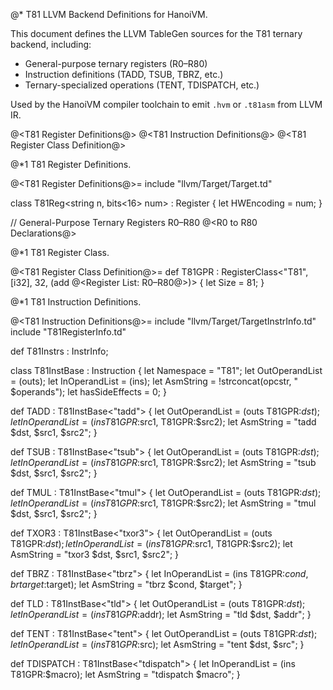 @* T81 LLVM Backend Definitions for HanoiVM.

This document defines the LLVM TableGen sources for the T81 ternary backend, including:

- General-purpose ternary registers (R0–R80)
- Instruction definitions (TADD, TSUB, TBRZ, etc.)
- Ternary-specialized operations (TENT, TDISPATCH, etc.)

Used by the HanoiVM compiler toolchain to emit `.hvm` or `.t81asm` from LLVM IR.

@<T81 Register Definitions@>
@<T81 Instruction Definitions@>
@<T81 Register Class Definition@>

@*1 T81 Register Definitions.

@<T81 Register Definitions@>=
include "llvm/Target/Target.td"

class T81Reg<string n, bits<16> num> : Register<n> {
  let HWEncoding = num;
}

// General-Purpose Ternary Registers R0–R80
@<R0 to R80 Declarations@>

@*1 T81 Register Class.

@<T81 Register Class Definition@>=
def T81GPR : RegisterClass<"T81", [i32], 32,
  (add @<Register List: R0–R80@>)> {
  let Size = 81;
}

@*1 T81 Instruction Definitions.

@<T81 Instruction Definitions@>=
include "llvm/Target/TargetInstrInfo.td"
include "T81RegisterInfo.td"

def T81Instrs : InstrInfo;

class T81InstBase<string opcstr> : Instruction {
  let Namespace = "T81";
  let OutOperandList = (outs);
  let InOperandList = (ins);
  let AsmString = !strconcat(opcstr, " $operands");
  let hasSideEffects = 0;
}

def TADD : T81InstBase<"tadd"> {
  let OutOperandList = (outs T81GPR:$dst);
  let InOperandList  = (ins T81GPR:$src1, T81GPR:$src2);
  let AsmString = "tadd $dst, $src1, $src2";
}

def TSUB : T81InstBase<"tsub"> {
  let OutOperandList = (outs T81GPR:$dst);
  let InOperandList  = (ins T81GPR:$src1, T81GPR:$src2);
  let AsmString = "tsub $dst, $src1, $src2";
}

def TMUL : T81InstBase<"tmul"> {
  let OutOperandList = (outs T81GPR:$dst);
  let InOperandList  = (ins T81GPR:$src1, T81GPR:$src2);
  let AsmString = "tmul $dst, $src1, $src2";
}

def TXOR3 : T81InstBase<"txor3"> {
  let OutOperandList = (outs T81GPR:$dst);
  let InOperandList  = (ins T81GPR:$src1, T81GPR:$src2);
  let AsmString = "txor3 $dst, $src1, $src2";
}

def TBRZ : T81InstBase<"tbrz"> {
  let InOperandList = (ins T81GPR:$cond, brtarget:$target);
  let AsmString = "tbrz $cond, $target";
}

def TLD : T81InstBase<"tld"> {
  let OutOperandList = (outs T81GPR:$dst);
  let InOperandList  = (ins T81GPR:$addr);
  let AsmString = "tld $dst, $addr";
}

def TENT : T81InstBase<"tent"> {
  let OutOperandList = (outs T81GPR:$dst);
  let InOperandList  = (ins T81GPR:$src);
  let AsmString = "tent $dst, $src";
}

def TDISPATCH : T81InstBase<"tdispatch"> {
  let InOperandList = (ins T81GPR:$macro);
  let AsmString = "tdispatch $macro";
}
